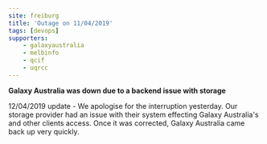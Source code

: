 ```yaml
---
site: freiburg
title: 'Outage on 11/04/2019'
tags: [devops]
supporters:
    - galaxyaustralia
    - melbinfo
    - qcif
    - uqrcc
---
```

**Galaxy Australia was down due to a backend issue with storage**

12/04/2019 update - We apologise for the interruption yesterday. Our storage provider had an issue with their system effecting Galaxy Australia's and other clients access. Once it was corrected, Galaxy Australia came back up very quickly.
